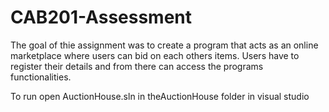 # CAB201-Assessment

The goal of thie assignment was to create a program that acts as an online marketplace where users can bid on each others items. Users have to register their details and from there can access the programs functionalities.

To run open AuctionHouse.sln in theAuctionHouse folder in visual studio
